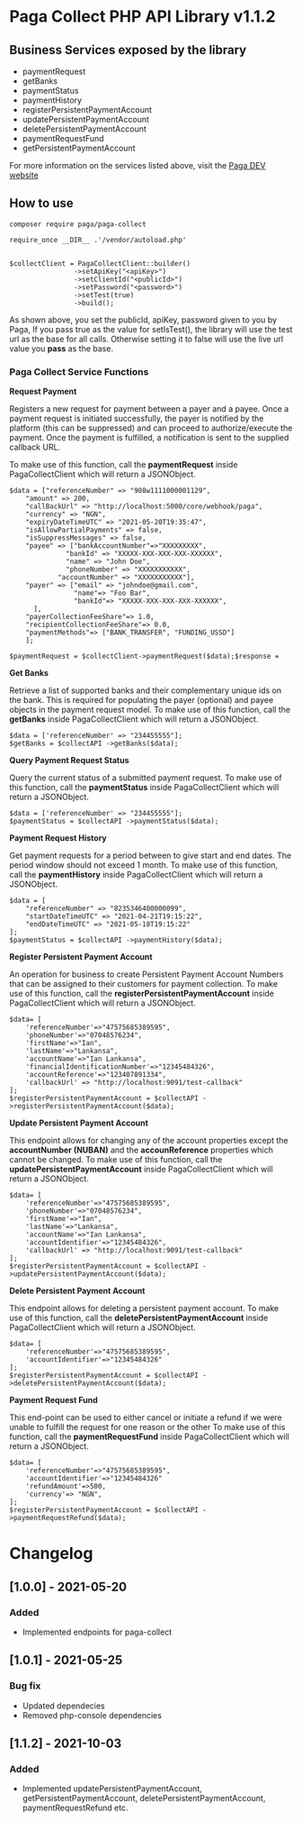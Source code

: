 # Paga Collect PHP API Library v1.1.2

## Business Services exposed by the library

- paymentRequest
- getBanks
- paymentStatus
- paymentHistory
- registerPersistentPaymentAccount
- updatePersistentPaymentAccount
- deletePersistentPaymentAccount
- paymentRequestFund
- getPersistentPaymentAccount

For more information on the services listed above, visit the [Paga DEV website](https://developer-docs.paga.com/docs/php-library-1)

## How to use

`composer require paga/paga-collect`

```
require_once __DIR__ .'/vendor/autoload.php'


$collectClient = PagaCollectClient::builder()
                ->setApiKey("<apiKey>")
                ->setClientId("<publicId>")
                ->setPassword("<password>")
                ->setTest(true)
                ->build();
```

As shown above, you set the publicId, apiKey, password given to you by Paga, If you pass true as the value for setIsTest(), the library will use the test url as the base for all calls. Otherwise setting it to false will use the live url value you **pass** as the base.

### Paga Collect Service Functions

**Request Payment**

Registers a new request for payment between a payer and a payee. Once a payment request is initiated successfully, the payer is notified by the platform (this can be suppressed) and can proceed to authorize/execute the payment. Once the payment is fulfilled, a notification is sent to the supplied callback URL.

To make use of this function, call the **paymentRequest** inside PagaCollectClient which will return a JSONObject.

```
$data = ["referenceNumber" => "908w1111000001129",
    "amount" => 200,
    "callBackUrl" => "http://localhost:5000/core/webhook/paga",
    "currency" => "NGN",
    "expiryDateTimeUTC" => "2021-05-20T19:35:47",
    "isAllowPartialPayments" => false,
    "isSuppressMessages" => false,
    "payee" => ["bankAccountNumber"=>"XXXXXXXXX",
              "bankId" => "XXXXX-XXX-XXX-XXX-XXXXXX",
              "name" => "John Doe",
              "phoneNumber" => "XXXXXXXXXXX",
            "accountNumber" => "XXXXXXXXXXX"],
    "payer" => ["email" => "johndoe@gmail.com", 
                "name"=> "Foo Bar", 
                "bankId"=> "XXXXX-XXX-XXX-XXX-XXXXXX",
      ],
    "payerCollectionFeeShare"=> 1.0,
    "recipientCollectionFeeShare"=> 0.0,
    "paymentMethods"=> ["BANK_TRANSFER", "FUNDING_USSD"]
    ];

$paymentRequest = $collectClient->paymentRequest($data);$response = 

```

**Get Banks**

Retrieve a list of supported banks and their complementary unique ids on the bank. This is required for populating the payer (optional) and payee objects in the payment request model.
To make use of this function, call the **getBanks** inside PagaCollectClient which will return a JSONObject.

```
$data = ['referenceNumber' => "234455555"];
$getBanks = $collectAPI ->getBanks($data);
```

**Query Payment Request Status**

Query the current status of a submitted payment request.
To make use of this function, call the **paymentStatus** inside PagaCollectClient which will return a JSONObject.

```
$data = ['referenceNumber' => "234455555"];
$paymentStatus = $collectAPI ->paymentStatus($data);
```

**Payment Request History**

Get payment requests for a period between to give start and end dates. The period window should not exceed 1 month.
To make use of this function, call the **paymentHistory** inside PagaCollectClient which will return a JSONObject.

```
$data = [
    "referenceNumber" => "8235346400000099",
    "startDateTimeUTC" => "2021-04-21T19:15:22",
    "endDateTimeUTC" => "2021-05-18T19:15:22"
];
$paymentStatus = $collectAPI ->paymentHistory($data);
```



**Register Persistent Payment Account**

An operation for business to create Persistent Payment Account Numbers that can be assigned to their customers for payment collection.
To make use of this function, call the **registerPersistentPaymentAccount** inside PagaCollectClient which will return a JSONObject.

```
$data= [
    'referenceNumber'=>"47575685389595",
    'phoneNumber'=>"07048576234",
    'firstName'=>"Ian", 
    'lastName'=>"Lankansa",
    'accountName'=>"Ian Lankansa", 
    'financialIdentificationNumber'=>"12345484326",
    'accountReference'=>"123407891334",
    'callbackUrl' => "http://localhost:9091/test-callback"
];
$registerPersistentPaymentAccount = $collectAPI ->registerPersistentPaymentAccount($data);
```


**Update Persistent Payment Account**

This endpoint allows for changing any of the account properties except the **accountNumber (NUBAN)** and the **accounReference** properties which cannot be changed.
To make use of this function, call the **updatePersistentPaymentAccount** inside PagaCollectClient which will return a JSONObject.

```
$data= [
    'referenceNumber'=>"47575685389595",
    'phoneNumber'=>"07048576234",
    'firstName'=>"Ian", 
    'lastName'=>"Lankansa",
    'accountName'=>"Ian Lankansa", 
    'accountIdentifier'=>"12345484326",
    'callbackUrl' => "http://localhost:9091/test-callback"
];
$registerPersistentPaymentAccount = $collectAPI ->updatePersistentPaymentAccount($data);
```


**Delete Persistent Payment Account**

This endpoint allows for deleting a persistent payment account.
To make use of this function, call the **deletePersistentPaymentAccount** inside PagaCollectClient which will return a JSONObject.

```
$data= [
    'referenceNumber'=>"47575685389595",
    'accountIdentifier'=>"12345484326"
];
$registerPersistentPaymentAccount = $collectAPI ->deletePersistentPaymentAccount($data);
```


**Payment Request Fund**

This end-point can be used to either cancel or initiate a refund if we were unable to fulfill the request for one reason or the other
To make use of this function, call the **paymentRequestFund** inside PagaCollectClient which will return a JSONObject.

```
$data= [
    'referenceNumber'=>"47575685389595",
    'accountIdentifier'=>"12345484326"
    'refundAmount'=>500,
    'currency'=> "NGN",
];
$registerPersistentPaymentAccount = $collectAPI ->paymentRequestRefund($data);
```


# Changelog

## [1.0.0] - 2021-05-20

### Added

- Implemented endpoints for paga-collect

## [1.0.1] - 2021-05-25

### Bug fix

- Updated dependecies
- Removed php-console dependencies


## [1.1.2] - 2021-10-03

### Added

- Implemented updatePersistentPaymentAccount, getPersistentPaymentAccount, deletePersistentPaymentAccount, paymentRequestRefund etc.
